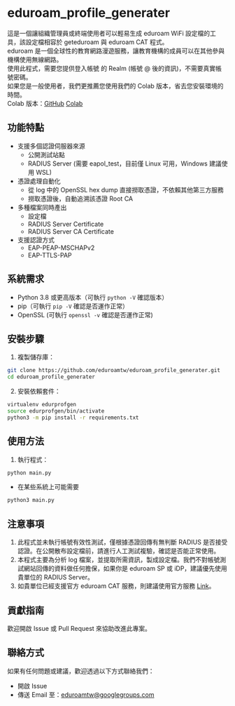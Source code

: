 # eduroam_profile_generater
這是一個讓組織管理員或終端使用者可以輕易生成 eduroam WiFi 設定檔的工具，該設定檔相容於 geteduroam 與 eduroam CAT 程式。<br>
eduroam 是一個全球性的教育網路漫遊服務，讓教育機構的成員可以在其他參與機構使用無線網路。<br>
使用此程式，需要您提供登入帳號 的 Realm (帳號 @ 後的資訊)，不需要真實帳號密碼。<br>
如果您是一般使用者，我們更推薦您使用我們的 Colab 版本，省去您安裝環境的時間。<br>
Colab 版本：[GitHub](https://github.com/eduroamtw/eduroam_profile_generater_colab) [Colab](https://colab.research.google.com/github/eduroamtw/eduroam_profile_generater_colab/blob/main/eduroam_profile_generater_colab.ipynb)<br>

## 功能特點
- 支援多個認證伺服器來源
    - 公開測試站點
    - RADIUS Server (需要 eapol_test，目前僅 Linux 可用，Windows 建議使用 WSL)
- 憑證處理自動化
    - 從 log 中的 OpenSSL hex dump 直接撈取憑證，不依賴其他第三方服務
    - 撈取憑證後，自動追溯該憑證 Root CA
- 多種檔案同時產出
    - 設定檔
    - RADIUS Server Certificate
    - RADIUS Server CA Certificate
- 支援認證方式
    - EAP-PEAP-MSCHAPv2
    - EAP-TTLS-PAP

## 系統需求
- Python 3.8 或更高版本（可執行 `python -V` 確認版本）
- pip（可執行 `pip -V` 確認是否運作正常）
- OpenSSL (可執行 `openssl -v` 確認是否運作正常)

## 安裝步驟
1. 複製儲存庫：
```bash
git clone https://github.com/eduroamtw/eduroam_profile_generater.git
cd eduroam_profile_generater
```

2. 安裝依賴套件：
```bash
virtualenv edurprofgen
source edurprofgen/bin/activate
python3 -m pip install -r requirements.txt
```

## 使用方法

1. 執行程式：
```bash
python main.py
```

- 在某些系統上可能需要

```bash
python3 main.py
```

## 注意事項

1. 此程式並未執行帳號有效性測試，僅根據憑證回傳有無判斷 RADIUS 是否接受認證。在公開散布設定檔前，請進行人工測試複驗，確認是否能正常使用。
2. 本程式主要為分析 log 檔案，並提取所需資訊，製成設定檔。我們不對帳號測試網站回傳的資料做任何擔保，如果你是 eduroam SP 或 iDP，建議優先使用貴單位的 RADIUS Server。
3. 如貴單位已經支援官方 eduroam CAT 服務，則建議使用官方服務 [Link](https://cat.eduroam.org/)。

## 貢獻指南

歡迎開啟 Issue 或 Pull Request 來協助改進此專案。

## 聯絡方式

如果有任何問題或建議，歡迎透過以下方式聯絡我們：

- 開啟 Issue
- 傳送 Email 至：[eduroamtw@googlegroups.com](mailto:eduroamtw@googlegroups.com)